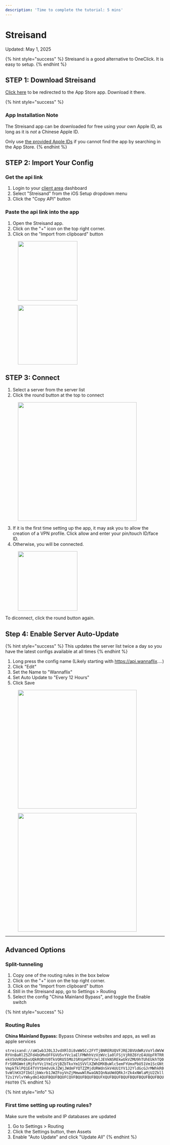 ```yaml
---
description: 'Time to complete the tutorial: 5 mins'
---
```


# Streisand

Updated: May 1, 2025

{% hint style="success" %}
Streisand is a good alternative to OneClick. It is easy to setup.&#x20;
{% endhint %}

## STEP 1: Download Streisand

[Click here](https://apps.apple.com/us/app/streisand/id6450534064) to be redirected to the App Store app. Download it there.

{% hint style="success" %}
### **App Installation Note**

The Streisand app can be downloaded for free using your own Apple ID, as long as it is _not_ a Chinese Apple ID.

Only use [the provided Apple IDs](https://appleid.wannaflix.net/) if you cannot find the app by searching in the App Store.
{% endhint %}

## STEP 2: Import Your Config

### Get the api link

1. Login to your [client area](https://wannaflix.com/clientarea.php) dashboard
2. Select "Streisand" from the iOS Setup dropdown menu
3. Click the "Copy API" button

### Paste the api link into the app

1. Open the Streisand app.
2. Click on the "+" icon on the top right corner.
3. Click on the "Import from clipboard" button&#x20;

<figure><img src="../.gitbook/assets/IMG_3490.PNG" alt="" width="188"><figcaption></figcaption></figure>

<figure><img src="../.gitbook/assets/IMG_3491.PNG" alt="" width="188"><figcaption></figcaption></figure>

## **STEP 3: Connect**

1. Select a server from the server list
2. Click the round button at the top to connect

<figure><img src="../.gitbook/assets/IMG_3492.PNG" alt="" width="375"><figcaption></figcaption></figure>

3. If it is the first time setting up the app, it may ask you to allow the creation of a VPN profile. Click allow and enter your pin/touch ID/face ID.
4. Otherwise, you will be connected.

<figure><img src="../.gitbook/assets/IMG_3493.PNG" alt="" width="188"><figcaption></figcaption></figure>

To diconnect, click the round button again.&#x20;

## Step 4: Enable Server Auto-Update

{% hint style="success" %}
This updates the server list twice a day so you have the latest configs available at all times
{% endhint %}

1. Long press the config name (Likely starting with https://api.wannaflix....)
2. Click "Edit"
3. Set the Name to "Wannaflix"
4. Set Auto Update to "Every 12 Hours"&#x20;
5. Click Save

<figure><img src="../.gitbook/assets/IMG_3494.PNG" alt="" width="375"><figcaption></figcaption></figure>

<figure><img src="../.gitbook/assets/IMG_3495.PNG" alt="" width="375"><figcaption></figcaption></figure>

***

## Advanced Options&#x20;

### Split-tunneling

1. Copy one of the routing rules in the box below
2. Click on the "+" icon on the top right corner.
3. Click on the "Import from clipboard" button&#x20;
4. Still in the Streisand app, go to Settings > Routing
5. Select the config "China Mainland Bypass", and toggle the Enable switch

{% hint style="success" %}
### Routing Rules

**China Mainland Bypass:** Bypass Chinese websites and apps, as well as apple services

`streisand://aW1wb3J0L3JvdXRlOi8vWW5Cc2FYTjBNRERUQVFJREJBVUdWRzVoYldWVWRYVnBaRlZ5ZFd4bGMxOFFGVU5vYVc1aElFMWhhVzVzWVc1a0lFSjVjR0Z6YzE4UUpFRTRRekV5UVRSQkxUQkRORVV0TkVORU55MUJSRVpHTFVJelJEVkNSREkwUkVZMU9hTUhEUkhTQ0FrS0RGWmtiMjFoYVc1YmIzVjBZbTkxYm1SVVlXZWhDMXBuWlc5emFYUmxPbU51Vm1ScGNtVmpkTklPQ1E4TVVtbHdvUkJZWjJWdmFYQTZZMjdURWdnSkV4UU1YV1J2YldGcGJrMWhkR05vWlhKV2FIbGljbWxrb1JWZFoyVnZjMmwwWlRwaGNIQnNaUWdQRkJrZk4xNWlaMjU2ZkllT2s1YVlvYWkydmI4QUFBQUFBQUFCQVFBQUFBQUFBQUFXQUFBQUFBQUFBQUFBQUFBQUFBQUF6UT09`
{% endhint %}

{% hint style="info" %}
### First time setting up routing rules?

Make sure the website and IP databases are updated

1. Go to Settings > Routing&#x20;
2. Click the Settings button, then Assets
3. Enable "Auto Update" and click "Update All"
{% endhint %}

